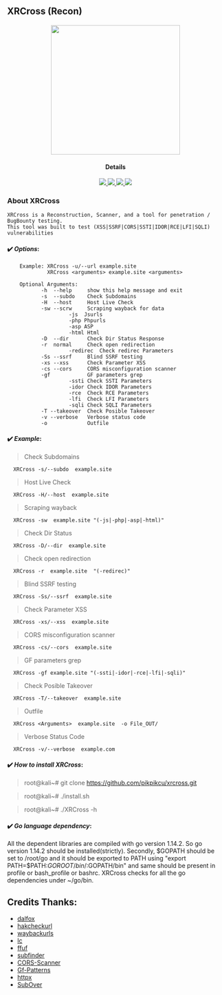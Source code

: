 ## XRCross (Recon)

<h4 align="center"><img src="https://raw.githubusercontent.com/pikpikcu/xrcross/master/logo.png" width="300px" height="300px">

</a>
<h4 align="center">Details</h4>                
<p align="center">
  </a>
  <a href="https://ru.m.wikipedia.org/wiki/bash">
    <img src="https://img.shields.io/badge/language-bash-green.svg">
 </a>
  <a href="https://t.me/WongNdes0">
   <img src="https://img.shields.io/badge/telegram--blue.svg">
   </a>
  <a href="https://github.com/pikpikcu/xrcross">
    <img src="https://img.shields.io/badge/version-V1.4-green.svg">
 </a>
   <a href="https://github.com/pikpikcu/xrcross/blob/master/LICENSE">
   <img src="https://img.shields.io/badge/LICENSE-red.svg">
   </a>
 </a>
</p>


### About XRCross 

    XRCross is a Reconstruction, Scanner, and a tool for penetration / BugBounty testing. 
    This tool was built to test (XSS|SSRF|CORS|SSTI|IDOR|RCE|LFI|SQLI) vulnerabilities 

#### ✔️ ***Options***:
>   

        Example: XRCross -u/--url example.site
                 XRCross <arguments> example.site <arguments> 
        
        Optional Arguments:
               -h  --help     show this help message and exit
               -s  --subdo    Check Subdomains 
               -H  --host     Host Live Check
               -sw --scrw     Scraping wayback for data
                        -js  Jsurls 
                        -php Phpurls
                        -asp ASP
                        -html Html
               -D  --dir      Check Dir Status Response
               -r  normal     Check open redirection
                        -redirec  Check redirec Parameters
               -Ss --ssrf     Blind SSRF testing
               -xs --xss      Check Parameter XSS
               -cs --cors     CORS misconfiguration scanner
               -gf            GF parameters grep
                        -ssti Check SSTI Parameters
                        -idor Check IDOR Parameters
                        -rce  Check RCE Parameters
                        -lfi  Check LFI Parameters
                        -sqli Check SQLI Parameters   
               -T --takeover  Check Posible Takeover
               -v --verbose   Verbose status code
               -o             Outfile
               
#### ✔️ ***Example***:

>  Check Subdomains

      XRCross -s/--subdo  example.site 

>  Host Live Check

      XRCross -H/--host  example.site 

>  Scraping wayback

      XRCross -sw  example.site "(-js|-php|-asp|-html)"

>  Check Dir Status

      XRCross -D/--dir  example.site 

>  Check open redirection

      XRCross -r  example.site  "(-redirec)"

>  Blind SSRF testing

      XRCross -Ss/--ssrf  example.site  

>  Check Parameter XSS

      XRCross -xs/--xss  example.site  
     
>  CORS misconfiguration scanner

      XRCross -cs/--cors  example.site  

>  GF parameters grep

      XRCross -gf example.site "(-ssti|-idor|-rce|-lfi|-sqli)"

>  Check Posible Takeover

      XRCross -T/--takeover  example.site 

>  Outfile

      XRCross <Arguments>  example.site  -o File_OUT/


> Verbose Status Code

      XRCross -v/--verbose  example.com 

#### ✔️ ***How to install XRCross***:

> root@kali~# git clone https://github.com/pikpikcu/xrcross.git

> root@kali~# ./install.sh

> root@kali~# ./XRCross -h


#### ✔️ ***Go language dependency***:

All the dependent libraries are compiled with go version 1.14.2. So go version 1.14.2 should be installed(strictly). Secondly, $GOPATH should be set to /root/go and it should be exported to PATH using "export PATH=$PATH:$GOROOT/bin/:$GOPATH/bin" and same should be present in profile or bash_profile or bashrc. XRCross checks for all the go dependencies under ~/go/bin.

 Credits Thanks:
------------

* [dalfox](https://github.com/hahwul/dalfox)
* [hakcheckurl](https://github.com/hakluke/hakcheckurl)
* [waybackurls](https://github.com/tomnomnom/waybackurls)
* [lc](https://github.com/lc/gau)
* [ffuf](https://github.com/ffuf/ffuf)
* [subfinder](https://github.com/projectdiscovery/subfinder)
* [CORS-Scanner](https://github.com/Tanmay-N/CORS-Scanner)
* [Gf-Patterns](https://github.com/1ndianl33t/Gf-Patterns)
* [httpx](https://github.com/projectdiscovery/httpx)
* [SubOver](https://github.com/Ice3man543/SubOver)
